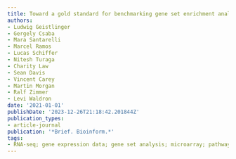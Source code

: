 ```yaml
---
title: Toward a gold standard for benchmarking gene set enrichment analysis
authors:
- Ludwig Geistlinger
- Gergely Csaba
- Mara Santarelli
- Marcel Ramos
- Lucas Schiffer
- Nitesh Turaga
- Charity Law
- Sean Davis
- Vincent Carey
- Martin Morgan
- Ralf Zimmer
- Levi Waldron
date: '2021-01-01'
publishDate: '2023-12-26T21:18:42.201844Z'
publication_types:
- article-journal
publication: '*Brief. Bioinform.*'
tags:
- RNA-seq; gene expression data; gene set analysis; microarray; pathway analysis
---
```

